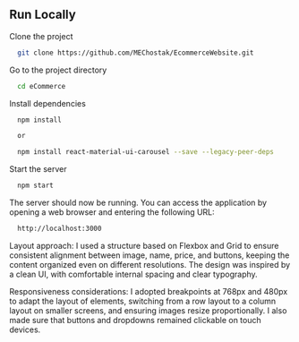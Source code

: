 
## Run Locally

Clone the project

```bash
  git clone https://github.com/MEChostak/EcommerceWebsite.git
```

Go to the project directory

```bash
  cd eCommerce
```

Install dependencies

```bash
  npm install

  or 

  npm install react-material-ui-carousel --save --legacy-peer-deps
```

Start the server

```bash
  npm start
```

The server should now be running. You can access the application by opening a web browser and entering the following URL:

```bash
  http://localhost:3000
```

Layout approach: I used a structure based on Flexbox and Grid to ensure consistent alignment between image, name, price, and buttons, keeping the content organized even on different resolutions. The design was inspired by a clean UI, with comfortable internal spacing and clear typography.

Responsiveness considerations: I adopted breakpoints at 768px and 480px to adapt the layout of elements, switching from a row layout to a column layout on smaller screens, and ensuring images resize proportionally. I also made sure that buttons and dropdowns remained clickable on touch devices.